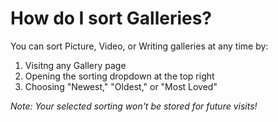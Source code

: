 # How do I sort Galleries?

You can sort Picture, Video, or Writing galleries at any time by:

1. Visitng any Gallery page
2. Opening the sorting dropdown at the top right
3. Choosing "Newest," "Oldest," or "Most Loved"

_Note: Your selected sorting won't be stored for future visits!_
